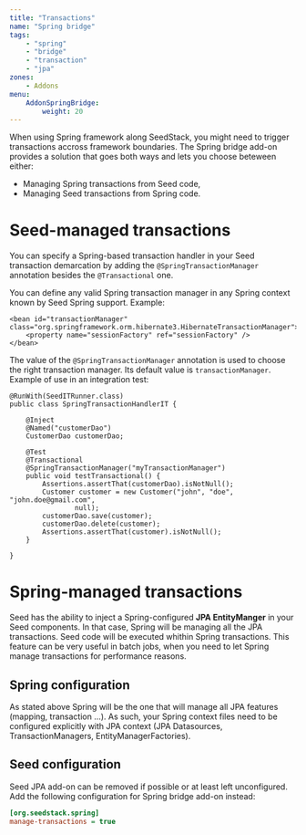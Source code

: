 ```yaml
---
title: "Transactions"
name: "Spring bridge"
tags:
    - "spring"
    - "bridge"
    - "transaction"
    - "jpa"
zones:
    - Addons
menu:
    AddonSpringBridge:
        weight: 20
---
```


When using Spring framework along SeedStack, you might need to trigger transactions accross framework boundaries. The Spring bridge add-on provides a solution that goes both ways and lets you choose beteween either:

* Managing Spring transactions from Seed code,
* Managing Seed transactions from Spring code.


# Seed-managed transactions

You can specify a Spring-based transaction handler in your Seed transaction demarcation by adding the
`@SpringTransactionManager` annotation besides the `@Transactional` one.

You can define any valid Spring transaction manager in any Spring context known by Seed Spring support. Example:
		
	<bean id="transactionManager" class="org.springframework.orm.hibernate3.HibernateTransactionManager">
		<property name="sessionFactory" ref="sessionFactory" />
	</bean>

The value of the `@SpringTransactionManager` annotation is used to choose the right transaction manager. Its default
value is `transactionManager`. Example of use in an integration test:

	@RunWith(SeedITRunner.class)
	public class SpringTransactionHandlerIT {
	
		@Inject
		@Named("customerDao")
		CustomerDao customerDao;
	
		@Test
		@Transactional
		@SpringTransactionManager("myTransactionManager")
		public void testTransactional() {
			Assertions.assertThat(customerDao).isNotNull();
			Customer customer = new Customer("john", "doe", "john.doe@gmail.com",
					null);
			customerDao.save(customer);
			customerDao.delete(customer);
			Assertions.assertThat(customer).isNotNull();
		}

	}
	
# Spring-managed transactions

Seed has the ability to inject a Spring-configured **JPA EntityManger**  in your Seed components. In that case, Spring will be managing all the JPA transactions. Seed code will be executed whithin Spring transactions. This feature can be very useful in batch jobs, when you need to let Spring manage transactions for performance reasons.

## Spring configuration
As stated above Spring will be the one that will manage all JPA features (mapping, transaction ...). As such, your Spring context files need to be configured explicitly with JPA context (JPA Datasources, TransactionManagers, EntityManagerFactories).

## Seed configuration
Seed JPA add-on can be removed if possible or at least left unconfigured. Add the following configuration for Spring bridge add-on instead:

```ini
[org.seedstack.spring]
manage-transactions = true
```
